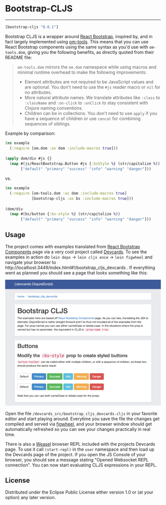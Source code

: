 # Bootstrap-CLJS
----------------

```clojure
[bootstrap-cljs "0.0.1"]
```

Bootstrap CLJS is a wrapper around [React Bootstrap](http://github.com/react-bootstrap), inspired by, and in fact largely implemented using [om-tools](https://github.com/Prismatic/om-tools). This means that you can use React Bootstrap components using the same syntax as you'd use with `om-tools.dom`, giving you the following benefits, as directly quoted from their README file:

> `om-tools.dom` mirrors the `om.dom` namespace while using macros and minimal runtime overhead to make the following improvements:
> 
> * Element attributes are not required to be JavaScript values and are optional. You don't need to use the `#js` reader macro or `nil` for no attributes.
> * More natural attribute names. We translate attributes like `:class` to `:className` and `:on-click` to `:onClick` to stay consistent with Clojure naming conventions.
> * Children can be in collections. You don't need to use `apply` if you have a sequence of children or use `concat` for combining sequences of siblings.

Example by comparison:

```clojure
(ns example
  (:require [om.dom :as dom :include-macros true]))

(apply dom/div #js {}
  (map #(js/ReactBootstrap.Button #js {:bsStyle %} (str/capitalize %))
       ["default" "primary" "success" "info" "warning" "danger"]))
```
vs.

```clojure
(ns example
  (:require [om-tools.dom :as dom :include-macros true]
            [bootstrap-cljs :as bs :include-macros true]))

(dom/div
  (map #(bs/button {:bs-style %} (str/capitalize %))
       ["default" "primary" "success" "info" "warning" "danger"]))
```

## Usage

The project comes with examples translated from [React Bootstrap Components](http://react-bootstrap.github.io/components.html) page via a very cool project called [Devcards](https://github.com/bhauman/devcards). To see the examples in action do `lein deps` -> `lein cljx once` -> `lein figwheel` and navigate your browser to http://localhost:3449/index.html#!/bootstrap_cljs_devcards . If everything went as planned you should see a page that looks something like this:

![preview](preview.png)

Open the file `/devcards_src/bootstrap_cljs_devcards.cljs` in your favorite editor and start playing around. Everytime you save the file the changes get compiled and served via [figwheel](http://github.com/bhauman/lein-figwheel), and your browser window should get automatically refreshed so you can see your changes practically in real time.

There is also a [Weasel](https://github.com/tomjakubowski/weasel) browser REPL included with the projects Devcards page. To use it call `(start-repl)` in the `user` namespace and then load up the Devcards page of the project. If you open the JS Console of your browser, you should see a message stating "Opened Websocket REPL connection". You can now start evaluating CLJS expressions in your REPL.

## License

Distributed under the Eclipse Public License either version 1.0 or (at
your option) any later version. 
